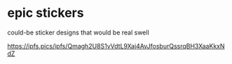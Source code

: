 # epic stickers


could-be sticker designs that would be real swell

https://ipfs.pics/ipfs/Qmagh2U8S1vVdtL9Xaj4AvJfosburQssrqBH3XaaKkxNdZ
